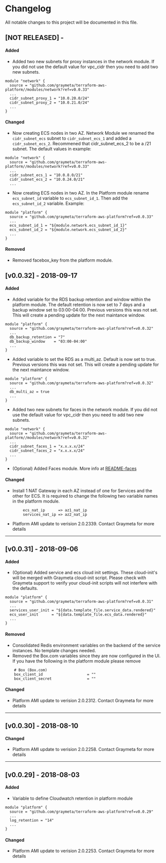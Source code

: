 # Changelog
All notable changes to this project will be documented in this file.

## [NOT RELEASED] - <date>
#### Added
- Added two new subnets for proxy instances in the network module.  If you did not use the default value for vpc_cidr then you need to add two new subnets.
```
module "network" {
  source = "github.com/graymeta/terraform-aws-platform//modules/network?ref=v0.0.33"
  ...
  cidr_subnet_proxy_1 = "10.0.20.0/24"
  cidr_subnet_proxy_2 = "10.0.21.0/24"
  ...
}
```
  
#### Changed
- Now creating ECS nodes in two AZ.  Network Module we renamed the `cidr_subnet_ecs` subnet to `cidr_subnet_ecs_1` and added a `cidr_subnet_ecs_2`.  Recommened that cidr_subnet_ecs_2 to be a /21 subnet.  The default values in example:
```
module "network" {
  source = "github.com/graymeta/terraform-aws-platform//modules/network?ref=v0.0.33"
  ...
  cidr_subnet_ecs_1 = "10.0.8.0/21"
  cidr_subnet_ecs_2 = "10.0.24.0/21"
  ...
```
  
- Now creating ECS nodes in two AZ.  In the Platform module rename `ecs_subnet_id` variable to `ecs_subnet_id_1`.  Then add the `ecs_subnet_id_2` variable.  Example:
```
module "platform" {
  source = "github.com/graymeta/terraform-aws-platform?ref=v0.0.33"
  ...
  ecs_subnet_id_1 = "${module.network.ecs_subnet_id_1}"
  ecs_subnet_id_2 = "${module.network.ecs_subnet_id_2}"
  ...
}
```

#### Removed
- Removed facebox_key from the platform module.

   
## [v0.0.32] - 2018-09-17
#### Added
- Added variable for the RDS backup retention and window within the platform module.  The default retention is now set to 7 days and a backup window set to 03:00-04:00.  Previous versions this was not set.  This will create a pending update for the next maintance window.
```
module "platform" {
  source = "github.com/graymeta/terraform-aws-platform?ref=v0.0.32"
  ...
  db_backup_retention = "7"
  db_backup_window    = "03:00-04:00"
  ...
}
```

- Added variable to set the RDS as a multi_az.  Default is now set to true.  Previous versions this was not set.  This will create a pending update for the next maintance window.
```
module "platform" {
  source = "github.com/graymeta/terraform-aws-platform?ref=v0.0.32"
  ...
  db_multi_az = true
  ...
}
```
  
- Added two new subnets for faces in the network module.  If you did not use the default value for vpc_cidr then you need to add two new subnets.
```
module "network" {
  source = "github.com/graymeta/terraform-aws-platform//modules/network?ref=v0.0.32"
  ...
  cidr_subnet_faces_1 = "x.x.x.x/24"
  cidr_subnet_faces_2 = "x.x.x.x/24"
  ...
}
```
  
- (Optional) Added Faces module.  More info at [README-faces](README-faces.md)
  
#### Changed
- Install 1 NAT Gateway in each AZ instead of one for Services and the other for ECS.  It is required to change the following two variable names in the platform module.  
```
        ecs_nat_ip      => az1_nat_ip
        services_nat_ip => az2_nat_ip
```
  
- Platform AMI update to verision 2.0.2339.  Contact Graymeta for more details
  
---
## [v0.0.31] - 2018-09-06  
#### Added
- (Optional) Added service and ecs cloud init settings.  These cloud-init's will be merged with Graymeta cloud-init script.  Please check with Graymeta support to verify your cloud-init scripts will not interfere with the defaults.
```
module "platform" {
  source = "github.com/graymeta/terraform-aws-platform?ref=v0.0.31"
  ...
  services_user_init = "${data.template_file.service_data.rendered}"
  ecs_user_init      = "${data.template_file.ecs_data.rendered}"
  ...
}
```
  
#### Removed
- Consolidated Redis environment variables on the backend of the service instances.  No template changes needed.
- Removed the Box.com variables since they are now configured in the UI.  If you have the following in the platform module please remove
```
    # Box (Box.com)
    box_client_id                    = ""
    box_client_secret                = ""
```
  
#### Changed
- Platform AMI update to verision 2.0.2312.  Contact Graymeta for more details
  
---
## [v0.0.30] - 2018-08-10
#### Changed
- Platform AMI update to verision 2.0.2258.  Contact Graymeta for more details
  
---
## [v0.0.29] - 2018-08-03
#### Added
- Variable to define Cloudwatch retention in platform module
```
module "platform" {
  source = "github.com/graymeta/terraform-aws-platform?ref=v0.0.29"
  ...
  log_retention = "14"
  ...
}
```
  
#### Changed
- Platform AMI update to verision 2.0.2253.  Contact Graymeta for more details